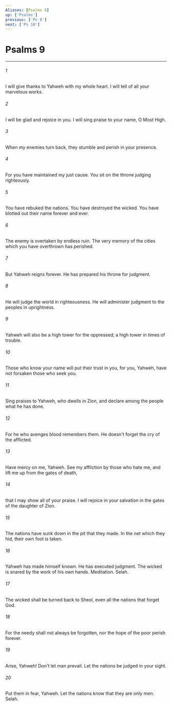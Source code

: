 ```yaml
---
Aliases: [Psalms 9]
up: ['Psalms']
previous: ['Ps 8']
next: ['Ps 10']
---
```

# Psalms 9
***





###### 1 

I will give thanks to Yahweh with my whole heart. I will tell of all your marvelous works. 



###### 2 

I will be glad and rejoice in you. I will sing praise to your name, O Most High. 



###### 3 

When my enemies turn back, they stumble and perish in your presence. 



###### 4 

For you have maintained my just cause. You sit on the throne judging righteously. 



###### 5 

You have rebuked the nations. You have destroyed the wicked. You have blotted out their name forever and ever. 



###### 6 

The enemy is overtaken by endless ruin. The very memory of the cities which you have overthrown has perished. 



###### 7 

But Yahweh reigns forever. He has prepared his throne for judgment. 



###### 8 

He will judge the world in righteousness. He will administer judgment to the peoples in uprightness. 



###### 9 

Yahweh will also be a high tower for the oppressed; a high tower in times of trouble. 



###### 10 

Those who know your name will put their trust in you, for you, Yahweh, have not forsaken those who seek you. 



###### 11 

Sing praises to Yahweh, who dwells in Zion, and declare among the people what he has done. 



###### 12 

For he who avenges blood remembers them. He doesn't forget the cry of the afflicted. 



###### 13 

Have mercy on me, Yahweh. See my affliction by those who hate me, and lift me up from the gates of death, 



###### 14 

that I may show all of your praise. I will rejoice in your salvation in the gates of the daughter of Zion. 



###### 15 

The nations have sunk down in the pit that they made. In the net which they hid, their own foot is taken. 



###### 16 

Yahweh has made himself known. He has executed judgment. The wicked is snared by the work of his own hands. Meditation. Selah. 



###### 17 

The wicked shall be turned back to Sheol, even all the nations that forget God. 



###### 18 

For the needy shall not always be forgotten, nor the hope of the poor perish forever. 



###### 19 

Arise, Yahweh! Don't let man prevail. Let the nations be judged in your sight. 



###### 20 

Put them in fear, Yahweh. Let the nations know that they are only men. Selah.
